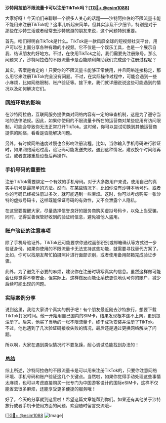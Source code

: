 **沙特阿拉伯不限流量卡可以注册TikTok吗？[[TG💪+ @esim1088](https://t.me/s/esim1088)]**

大家好呀！今天咱们来聊聊一个很多人关心的话题——沙特阿拉伯的不限流量卡能不能用来注册TikTok呢？这事儿听起来简单，但其实涉及不少细节，特别是对于那些在沙特生活或者经常去沙特旅游的朋友来说，这个问题特别重要。

首先，咱们得明白TikTok是什么。TikTok是一款风靡全球的短视频社交平台，用户可以在上面分享各种有趣的小视频。它不仅是一个娱乐工具，也是一个展示自我、结识朋友的好地方。不过，在使用TikTok之前，我们需要先注册账号。那么问题来了，沙特阿拉伯的不限流量卡是否能顺利帮助我们完成这个注册过程呢？

其实，答案是肯定的！只要你的不限流量卡能够正常使用，并且网络连接稳定，那么用它来注册TikTok完全没有问题。不过，在实际操作过程中，可能会遇到一些小麻烦，比如网络限制、账户验证等。接下来，我们就详细说说这些可能遇到的情况以及如何解决它们。

### 网络环境的影响

在沙特阿拉伯，互联网服务提供商对网络内容有一定的审查机制，这是为了遵守当地的法律法规。因此，如果你使用的不限流量卡所在的运营商对某些应用有访问限制，可能会导致你无法正常打开TikTok。这时候，你可以尝试切换到其他运营商提供的网络，看看是否能解决问题。

另外，有时候网络速度过慢也会影响注册流程。比如，当你输入手机号码进行验证时，如果网络延迟过高，验证码可能发送失败。遇到这种情况，建议换个时间段再试，或者直接重启设备后再操作。

### 手机号码的重要性

注册TikTok需要绑定一个有效的手机号码。对于大多数用户来说，使用自己的真实手机号是最简单的方法。然而，在某些情况下，比如你没有沙特本地号码，或者你的号码已经被注册过多次，就可能遇到一些麻烦。这时，你可以考虑购买一张沙特的虚拟号码卡，这样既能保证号码的有效性，又不会泄露个人隐私。

在这里要提醒大家，尽量选择信誉良好的服务商购买虚拟号码卡，以免上当受骗。同时，记得妥善保管好收到的验证码信息，避免被他人盗用。

### 账户验证的注意事项

除了手机号验证外，TikTok还可能要求你通过面部识别或邮箱确认等方式进一步验证身份。如果你使用的不限流量卡无法支持这些功能，就需要寻找替代方案了。比如，你可以找朋友帮忙拍摄照片进行面部识别，或者使用备用邮箱完成验证步骤。

此外，为了避免不必要的麻烦，建议你在注册时填写真实的信息。虽然这样做可能会让你觉得不够安全，但实际上，这样做反而能让系统更快地认可你的账户，减少后续可能出现的问题。

### 实际案例分享

说到这里，我给大家讲个真实的例子吧！有个朋友最近刚去沙特旅行，想要下载TikTok打发时间。他一开始用自己国内的SIM卡，结果发现根本连不上网，更别提注册了。后来，他买了当地的一张不限流量卡，终于成功安装并注册了TikTok。不过，他也遇到了几次验证码接收失败的情况，最后还是通过更换网络解决了问题。

所以啊，大家在遇到类似情况时不要急躁，耐心调试总能找到办法的！

### 总结

综上所述，沙特阿拉伯的不限流量卡是可以用来注册TikTok的，只要你注意网络环境、手机号码和账户验证这几个关键点。当然啦，如果你觉得手动处理这些事情太麻烦，也可以考虑直接购买一张专门为中国游客设计的国际eSIM卡，这样不仅能省去很多麻烦，还能享受更多便捷的服务哦！

好了，今天的分享就到这里啦！希望这篇文章能帮到你们。如果还有其他关于沙特旅行或者手机卡使用方面的问题，欢迎随时留言交流哦~ 

[[TG💪+ @esim1088](https://t.me/s/esim1088) ![Image](https://i.postimg.cc/4NQfJmqS/Snipaste-2025-05-13-00-14-12.png)]